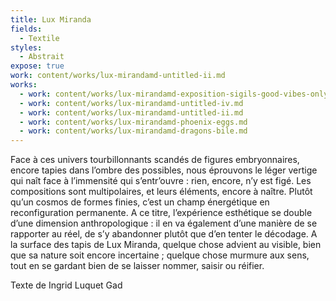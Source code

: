 ```yaml
---
title: Lux Miranda
fields:
  - Textile
styles:
  - Abstrait
expose: true
work: content/works/lux-mirandamd-untitled-ii.md
works:
  - work: content/works/lux-mirandamd-exposition-sigils-good-vibes-only.md
  - work: content/works/lux-mirandamd-untitled-iv.md
  - work: content/works/lux-mirandamd-untitled-ii.md
  - work: content/works/lux-mirandamd-phoenix-eggs.md
  - work: content/works/lux-mirandamd-dragons-bile.md
---
```


&#x9;							&#x9;
&#x9;				&#x9;

Face à ces univers tourbillonnants scandés de figures
embryonnaires, encore tapies dans l’ombre des possibles, nous éprouvons
le léger vertige qui naît face à l’immensité qui s’entr’ouvre : rien,
encore, n’y est figé. Les compositions sont multipolaires, et leurs éléments, encore à
naître. Plutôt qu’un cosmos de formes finies, c’est un champ énergétique
en reconfiguration permanente. A ce titre, l’expérience esthétique se
double d’une dimension anthropologique : il en va également d’une
manière de se rapporter au réel, de s’y abandonner plutôt que d’en
tenter le décodage. A la surface des tapis de Lux Miranda, quelque chose advient au
visible, bien que sa nature soit encore incertaine ; quelque chose
murmure aux sens, tout en se gardant bien de se laisser nommer, saisir
ou réifier.

Texte de Ingrid Luquet Gad

&#x9;			&#x9;
&#x9;													&#x9;
